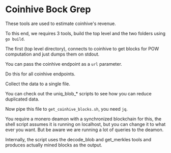 # Coinhive Bock Grep

These tools are used to estimate coinhive's revenue.

To this end, we requires 3 tools, build the top level and the two folders using `go build`.

The first (top level directory), connects to coinhive to get blocks for POW computation and just dumps them on stdout.

You can pass the coinhive endpoint as a `url` parameter.

Do this for all coinhive endpoints.

Collect the data to a single file.

You can check out the uniq_blob_* scripts to see how you can reduce duplicated data.

Now pipe this file to `get_coinhive_blocks.sh`, you need `jq`.



You require a monero deamon with a synchronized blockchain for this, the shell script assumes it is running on localhost, but you can change it to what ever you want. 
But be aware we are running a lot of queries to the deamon.

Internally, the script uses the decode_blob and get_merkles tools and produces actually mined blocks as the output.
